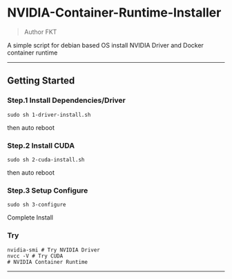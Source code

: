 # NVIDIA-Container-Runtime-Installer

> Author FKT

A simple script for debian based OS install NVIDIA Driver and Docker container runtime

---

## Getting Started

### Step.1 Install Dependencies/Driver

```shell
sudo sh 1-driver-install.sh
```

then auto reboot

### Step.2 Install CUDA

```shell
sudo sh 2-cuda-install.sh
```

then auto reboot

### Step.3 Setup Configure

```shell
sudo sh 3-configure
```

Complete Install

### Try

```shell
nvidia-smi # Try NVIDIA Driver
nvcc -V # Try CUDA
# NVIDIA Container Runtime
```

----


